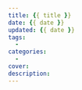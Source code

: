 ```yaml
---
title: {{ title }}
date: {{ date }}
updated: {{ date }}
tags:
  -
categories:
  -
cover: 
description:
---
```

